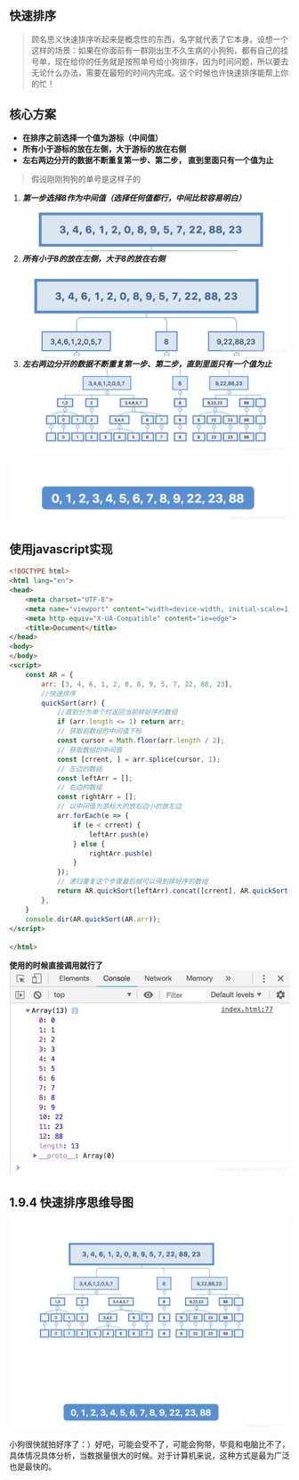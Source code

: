 


## 快速排序

> 顾名思义快速排序听起来是概念性的东西，名字就代表了它本身。设想一个这样的场景：如果在你面前有一群刚出生不久生病的小狗狗，都有自己的挂号单，现在给你的任务就是按照单号给小狗排序，因为时间问题，所以要去无论什么办法，需要在最短的时间内完成。这个时候也许快速排序能帮上你的忙！

##  核心方案

 - **在排序之前选择一个值为游标（中间值）**
 - **所有小于游标的放在左侧，大于游标的放在右侧**
 - **左右两边分开的数据不断重复第一步、第二步，
直到里面只有一个值为止**


> 假设刚刚狗狗的单号是这样子的




 1. ***第一步选择8作为中间值（选择任何值都行，中间比较容易明白）***
![在这里插入图片描述](../public/images/2019010310182524.png)
 2. ***所有小于8的放在左侧，大于8的放在右侧***
![在这里插入图片描述](../public/images/2019010310205446.png?x-oss-process=image/watermark,type_ZmFuZ3poZW5naGVpdGk,shadow_10,text_aHR0cHM6Ly9ibG9nLmNzZG4ubmV0L2g3NzQxNDA5MTM=,size_16,color_FFFFFF,t_70)
 3. ***左右两边分开的数据不断重复第一步、第二步，直到里面只有一个值为止***
![在这里插入图片描述](../public/images/20190103103146394.png?x-oss-process=image/watermark,type_ZmFuZ3poZW5naGVpdGk,shadow_10,text_aHR0cHM6Ly9ibG9nLmNzZG4ubmV0L2g3NzQxNDA5MTM=,size_16,color_FFFFFF,t_70)

![在这里插入图片描述](../public/images/20190103103204593.png?x-oss-process=image/watermark,type_ZmFuZ3poZW5naGVpdGk,shadow_10,text_aHR0cHM6Ly9ibG9nLmNzZG4ubmV0L2g3NzQxNDA5MTM=,size_16,color_FFFFFF,t_70)

##  使用javascript实现

```html
<!DOCTYPE html>
<html lang="en">
<head>
    <meta charset="UTF-8">
    <meta name="viewport" content="width=device-width, initial-scale=1.0">
    <meta http-equiv="X-UA-Compatible" content="ie=edge">
    <title>Document</title>
</head>
<body>
</body>
<script>
    const AR = {
        arr: [3, 4, 6, 1, 2, 0, 8, 9, 5, 7, 22, 88, 23],
        //快速排序
        quickSort(arr) {
            //直到分为单个时返回当前排好序的数组
            if (arr.length <= 1) return arr;
            // 获取前数组的中间值下标
            const cursor = Math.floor(arr.length / 2);
            // 获取数组的中间值
            const [crrent, ] = arr.splice(cursor, 1);
            // 左边的数组
            const leftArr = [];
            // 右边的数组
            const rightArr = [];
            // 以中间值为游标大的放右边小的放左边
            arr.forEach(e => {
                if (e < crrent) {
                    leftArr.push(e)
                } else {
                    rightArr.push(e)
                }
            });
            // 递归重复这个步骤最后就可以得到排好序的数组
            return AR.quickSort(leftArr).concat([crrent], AR.quickSort(rightArr))
        },
    }
    console.dir(AR.quickSort(AR.arr));
</script>

</html>
```
**使用的时候直接调用就行了**
![在这里插入图片描述](../public/images/20190103103950652.png?x-oss-process=image/watermark,type_ZmFuZ3poZW5naGVpdGk,shadow_10,text_aHR0cHM6Ly9ibG9nLmNzZG4ubmV0L2g3NzQxNDA5MTM=,size_16,color_FFFFFF,t_70)

## 1.9.4 快速排序思维导图

![在这里插入图片描述](../public/images/20190103103740192.png?x-oss-process=image/watermark,type_ZmFuZ3poZW5naGVpdGk,shadow_10,text_aHR0cHM6Ly9ibG9nLmNzZG4ubmV0L2g3NzQxNDA5MTM=,size_16,color_FFFFFF,t_70)

小狗很快就拍好序了：）好吧，可能会受不了，可能会狗带，毕竟和电脑比不了，具体情况具体分析，当数据量很大的时候。对于计算机来说，这种方式是最为广泛也是最快的。


